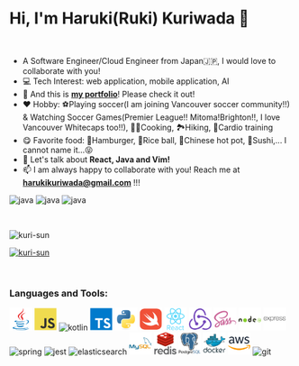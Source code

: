 # Hi, I'm Haruki(Ruki) Kuriwada 👋
<br />

- A Software Engineer/Cloud Engineer from Japan🇯🇵, I would love to collaborate with you!
- 💻 Tech Interest: web application, mobile application, AI
- 👤 And this is <a href="https://haruki-kuriwada.netlify.app/">**my portfolio**</a>! Please check it out!
- ❤️ Hobby: ⚽Playing soccer(I am joining Vancouver soccer community!!) & Watching Soccer Games(Premier League!! Mitoma!Brighton!!, I love Vancouver Whitecaps too!!), 👨‍🍳Cooking, 🏞️Hiking, 🏃Cardio training
- 😋 Favorite food: 🍔Hamburger, 🍙Rice ball, 🍲Chinese hot pot, 🍣Sushi,... I cannot name it...😝
- 💬 Let's talk about **React, Java and Vim!**
- 📫 I am always happy to collaborate with you! Reach me at **harukikuriwada@gmail.com** !!!
<p align="left">
  <img src="https://github.com/kuri-sun/kuri-sun/assets/62743644/242c0500-281a-4e92-aa18-3e2b5e09518e" alt="java" width="250" height="250"/>
  <img src="https://github.com/kuri-sun/kuri-sun/assets/62743644/c6ae2024-146c-4ac7-b867-0e9909db9f7f" alt="java" width="280" height="250"/>
  <img src="https://github.com/kuri-sun/kuri-sun/assets/62743644/89e0a94e-b0e9-4731-b128-1667e0776b35" alt="java" width="280" height="250"/>
</p>
  
<br />

<p align="left"> <img src="https://komarev.com/ghpvc/?username=kuri-sun&label=Profile%20views&color=0e75b6&style=flat" alt="kuri-sun" /> </p>

<p align="left"> <a href="https://github.com/ryo-ma/github-profile-trophy"><img src="https://github-profile-trophy.vercel.app/?username=kuri-sun" alt="kuri-sun" /></a> </p>

<br />
<h3 align="left">Languages and Tools:</h3>
<p align="left">
  
  <img src="https://raw.githubusercontent.com/devicons/devicon/master/icons/java/java-original.svg" alt="java" width="40" height="40"/>
  <img src="https://raw.githubusercontent.com/devicons/devicon/master/icons/javascript/javascript-original.svg" alt="javascript" width="40" height="40"/>
  <img src="https://www.vectorlogo.zone/logos/kotlinlang/kotlinlang-icon.svg" alt="kotlin" width="40" height="40"/>
  <img src="https://raw.githubusercontent.com/devicons/devicon/master/icons/typescript/typescript-original.svg" alt="typescript" width="40" height="40"/>
  <img src="https://raw.githubusercontent.com/devicons/devicon/master/icons/python/python-original.svg" alt="python" width="40" height="40"/>
  <img src="https://raw.githubusercontent.com/devicons/devicon/master/icons/swift/swift-original.svg" alt="swift" width="40" height="40"/>
  
  <img src="https://raw.githubusercontent.com/devicons/devicon/master/icons/react/react-original-wordmark.svg" alt="react" width="40" height="40"/>
  <img src="https://raw.githubusercontent.com/devicons/devicon/master/icons/redux/redux-original.svg" alt="redux" width="40" height="40"/>
  <img src="https://raw.githubusercontent.com/devicons/devicon/master/icons/sass/sass-original.svg" alt="sass" width="40" height="40"/>
  <img src="https://raw.githubusercontent.com/devicons/devicon/master/icons/nodejs/nodejs-original-wordmark.svg" alt="nodejs" width="40" height="40"/>
  <img src="https://raw.githubusercontent.com/devicons/devicon/master/icons/express/express-original-wordmark.svg" alt="express" width="40" height="40"/>
  <img src="https://www.vectorlogo.zone/logos/springio/springio-icon.svg" alt="spring" width="40" height="40"/> 
  <img src="https://www.vectorlogo.zone/logos/jestjsio/jestjsio-icon.svg" alt="jest" width="40" height="40"/>


  <img src="https://www.vectorlogo.zone/logos/elastic/elastic-icon.svg" alt="elasticsearch" width="40" height="40"/>
  <img src="https://raw.githubusercontent.com/devicons/devicon/master/icons/mysql/mysql-original-wordmark.svg" alt="mysql" width="40" height="40"/>
  <img src="https://raw.githubusercontent.com/devicons/devicon/master/icons/redis/redis-original-wordmark.svg" alt="redis" width="40" height="40"/>
  <img src="https://raw.githubusercontent.com/devicons/devicon/master/icons/postgresql/postgresql-original-wordmark.svg" alt="postgresql" width="40" height="40"/>

  <img src="https://raw.githubusercontent.com/devicons/devicon/master/icons/docker/docker-original-wordmark.svg" alt="docker" width="40" height="40"/>
  <img src="https://raw.githubusercontent.com/devicons/devicon/master/icons/amazonwebservices/amazonwebservices-original-wordmark.svg" alt="aws" width="40" height="40"/>
  <img src="https://www.vectorlogo.zone/logos/git-scm/git-scm-icon.svg" alt="git" width="40" height="40"/>
  
</p>
